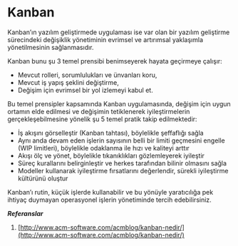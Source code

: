 # Kanban
Kanban’ın yazılım geliştirmede uygulaması ise var olan bir yazılım geliştirme sürecindeki değişiklik yönetiminin evrimsel ve artırımsal yaklaşımla yönetilmesinin sağlanmasıdır.

Kanban bunu şu 3 temel prensibi benimseyerek hayata geçirmeye çalışır:

* Mevcut rolleri, sorumlulukları ve ünvanları koru,
* Mevcut iş yapış şeklini değiştirme,
* Değişim için evrimsel bir yol izlemeyi kabul et.

Bu temel prensipler kapsamında Kanban uygulamasında, değişim için uygun ortamın elde edilmesi ve değişimin tetiklenerek iyileştirmelerin gerçekleşebilmesine yönelik şu 5 temel pratik takip edilmektedir:

* İş akışını görselleştir (Kanban tahtası), böylelikle şeffaflığı sağla
* Aynı anda devam eden işlerin sayısının belli bir limiti geçmesini engelle (WIP limitleri), böylelikle odaklanma ile hızı ve kaliteyi arttır
* Akışı ölç ve yönet, böylelikle tıkanıklıkları gözlemleyerek iyileştir
* Süreç kurallarını belirginleştir ve herkes tarafından bilinir olmasını sağla
* Modeller kullanarak iyileştirme fırsatlarını değerlendir, sürekli iyileştirme kültürünü oluştur

Kanban’ı rutin, küçük işlerde kullanabilir ve bu yönüyle yaratıcılığa pek ihtiyaç duymayan operasyonel işlerin yönetiminde tercih edebilirsiniz.

***Referanslar***
1. [http://www.acm-software.com/acmblog/kanban-nedir/](http://www.acm-software.com/acmblog/kanban-nedir/)